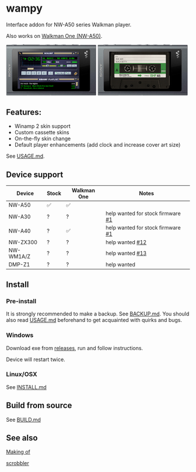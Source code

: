 wampy
=====

Interface addon for NW-A50 series Walkman player.

Also works on [Walkman One (NW-A50)](https://www.mrwalkman.com/p/sony-nw-a50series-custom-firmware.html).

<img src="images/winamp.png" alt="winamp" width="49%">&nbsp;<img src="images/cassette.png" alt="cassette" width="49%">

## Features:

- Winamp 2 skin support
- Custom cassette skins
- On-the-fly skin change
- Default player enhancements (add clock and increase cover art size)

See [USAGE.md](./USAGE.md).

## Device support

| Device    | Stock | Walkman One | Notes                                                                             |
|-----------|-------|-------------|-----------------------------------------------------------------------------------|
| NW-A50    | ✅     | ✅           |                                                                                   |
| NW-A30    | ?     | ?           | help wanted for stock firmware [#1](https://github.com/unknown321/wampy/issues/1) |
| NW-A40    | ?     | ✅           | help wanted for stock firmware [#1](https://github.com/unknown321/wampy/issues/1) |
| NW-ZX300  | ?     | ?           | help wanted [#12](https://github.com/unknown321/wampy/issues/12)                  |
| NW-WM1A/Z | ?     | ?           | help wanted [#13](https://github.com/unknown321/wampy/issues/13)                  |
| DMP-Z1    | ?     | ?           | help wanted                                                                       |

## Install

### Pre-install

It is strongly recommended to make a backup. See [BACKUP.md](./BACKUP.md).
You should also read [USAGE.md](./USAGE.md) beforehand to get acquainted with quirks and bugs.

### Windows

Download exe from [releases](https://github.com/unknown321/wampy/releases), run and follow instructions.

Device will restart twice.

### Linux/OSX

See [INSTALL.md](./INSTALL.md)

## Build from source

See [BUILD.md](./BUILD.md)

## See also

[Making of](./MAKING_OF.md)

[scrobbler](https://github.com/unknown321/scrobbler)
